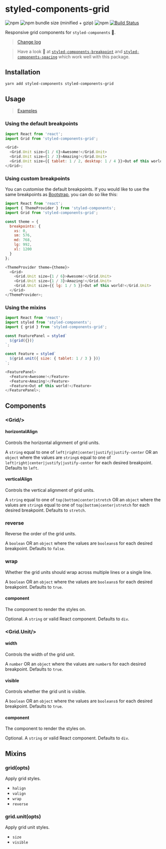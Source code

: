 # styled-components-grid

![npm](https://img.shields.io/npm/v/styled-components-grid.svg) ![npm bundle size (minified + gzip)](https://img.shields.io/bundlephobia/minzip/styled-components-grid.svg) ![npm](https://img.shields.io/npm/dm/styled-components-grid.svg) [![Build Status](https://travis-ci.org/jameslnewell/styled-components-grid.svg?branch=master)](https://travis-ci.org/jameslnewell/styled-components-grid)

Responsive grid components for `styled-components` 💅.

> [Change log](https://github.com/jameslnewell/styled-components-grid/blob/master/CHANGELOG.md)

> Have a look 👀 at [`styled-components-breakpoint`](https://github.com/jameslnewell/styled-components-breakpoint) and [`styled-components-spacing`](https://github.com/jameslnewell/styled-components-spacing) which work well with this package.

## Installation

```bash
yarn add styled-components styled-components-grid
```

## Usage

> [Examples](https://jameslnewell.github.io/styled-components-grid/)

### Using the default breakpoints

```js
import React from 'react';
import Grid from 'styled-components-grid';

<Grid>
  <Grid.Unit size={1 / 6}>Awesome!</Grid.Unit>
  <Grid.Unit size={1 / 3}>Amazing!</Grid.Unit>
  <Grid.Unit size={{ tablet: 1 / 2, desktop: 1 / 4 }}>Out of this world!</Grid.Unit>
</Grid>;
```

### Using custom breakpoints

You can customise the default breakpoints. If you would like to use the same breakpoints as [Bootstrap](https://v4-alpha.getbootstrap.com/layout/overview/#responsive-breakpoints), you can do so like this:

```js
import React from 'react';
import { ThemeProvider } from 'styled-components';
import Grid from 'styled-components-grid';

const theme = {
  breakpoints: {
    xs: 0,
    sm: 576,
    md: 768,
    lg: 992,
    xl: 1200
  }
};

<ThemeProvider theme={theme}>
  <Grid>
    <Grid.Unit size={1 / 6}>Awesome!</Grid.Unit>
    <Grid.Unit size={1 / 3}>Amazing!</Grid.Unit>
    <Grid.Unit size={{ lg: 1 / 5 }}>Out of this world!</Grid.Unit>
  </Grid>
</ThemeProvider>;
```

### Using the mixins

```js
import React from 'react';
import styled from 'styled-components';
import { grid } from 'styled-components-grid';

const FeaturePanel = styled`
  ${grid({})}
`;

const Feature = styled`
  ${grid.unit({ size: { tablet: 1 / 3 } })}
`;

<FeaturePanel>
  <Feature>Awesome!</Feature>
  <Feature>Amazing!</Feature>
  <Feature>Out of this world!</Feature>
</FeaturePanel>;
```

## Components

### &lt;Grid/&gt;

#### horizontalAlign

Controls the horizontal alignment of grid units.

A `string` equal to one of `left|right|center|justify|justify-center` OR an `object` where the values are `string`s equal to one of `left|right|center|justify|justify-center` for each desired breakpoint. Defaults to `left`.

#### verticalAlign

Controls the vertical alignment of grid units.

A `string` equal to one of `top|bottom|center|stretch` OR an `object` where the values are `string`s equal to one of `top|bottom|center|stretch` for each desired breakpoint. Defaults to `stretch`.

### reverse

Reverse the order of the grid units.

A `boolean` OR an `object` where the values are `booleans`s for each desired breakpoint. Defaults to `false`.

### wrap

Whether the grid units should wrap across multiple lines or a single line.

A `boolean` OR an `object` where the values are `booleans`s for each desired breakpoint. Defaults to `true`.

#### component

The component to render the styles on.

Optional. A `string` or valid React component. Defaults to `div`.

### &lt;Grid.Unit/&gt;

#### width

Controls the width of the grid unit.

A `number` OR an `object` where the values are `number`s for each desired breakpoint. Defaults to `true`.

#### visible

Controls whether the grid unit is visible.

A `boolean` OR an `object` where the values are `booleans`s for each desired breakpoint. Defaults to `true`.

#### component

The component to render the styles on.

Optional. A `string` or valid React component. Defaults to `div`.

## Mixins

### grid(opts)

Apply grid styles.

* `halign`
* `valign`
* `wrap`
* `reverse`

### grid.unit(opts)

Apply grid unit styles.

* `size`
* `visible`
